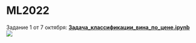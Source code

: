 # ML2022

Задание 1 от 7 октября: [**Задача_классификации_вина_по_цене.ipynb**](./[Задание_1_от_07_октября_Задача_классификации_вина_по_цене.ipynb
) [<img src="https://colab.research.google.com/assets/colab-badge.svg" align="center">](https://colab.research.google.com/drive/1E9xgglAuXixPFpvB_B1-qFDsO39P3AdN#scrollTo=BDRmvBVCyDQQ)
